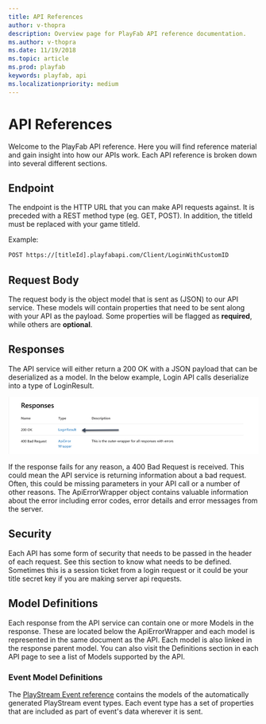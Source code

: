 ```yaml
---
title: API References
author: v-thopra
description: Overview page for PlayFab API reference documentation.
ms.author: v-thopra
ms.date: 11/19/2018
ms.topic: article
ms.prod: playfab
keywords: playfab, api
ms.localizationpriority: medium
---
```


# API References

Welcome to the PlayFab API reference. Here you will find reference material and gain insight into how our APIs work. Each API reference is broken down into several different sections.

## Endpoint

The endpoint is the HTTP URL that you can make API requests against. It is preceded with a REST method type (eg. GET, POST). In addition, the titleId must be replaced with your game titleId.

Example:

```html
POST https://[titleId].playfabapi.com/Client/LoginWithCustomID
```

## Request Body

The request body is the object model that is sent as (JSON) to our API service. These models will contain properties that need to be sent along with your API as the payload. Some properties will be flagged as **required**, while others are **optional**.

## Responses

The API service will either return a 200 OK with a JSON payload that can be deserialized as a model. In the below example, Login API calls deserialize into a type of LoginResult.

![Responses](images/responses.png)

If the response fails for any reason, a 400 Bad Request is received. This could mean the API service is returning information about a bad request. Often, this could be missing parameters in your API call or a number of other reasons. The ApiErrorWrapper object contains valuable information about the error including error codes, error details and error messages from the server.

## Security

Each API has some form of security that needs to be passed in the header of each request. See this section to know what needs to be defined. Sometimes this is a session ticket from a login request or it could be your title secret key if you are making server api requests.

## Model Definitions

Each response from the API service can contain one or more Models in the response. These are located below the ApiErrorWrapper and each model is represented in the same document as the API. Each model is also linked in the response parent model. You can also visit the Definitions section in each API page to see a list of Models supported by the API.

### Event Model Definitions

The [PlayStream Event reference](events/index.md) contains the models of the automatically generated PlayStream event types. Each event type has a set of properties that are included as part of event's data wherever it is sent.